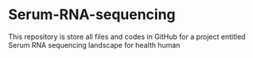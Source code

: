 # Serum-RNA-sequencing
This repository is store all files and codes in GitHub for a project entitled Serum RNA sequencing landscape for health human 
